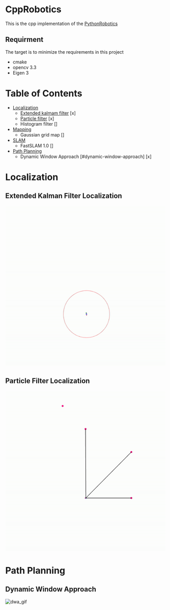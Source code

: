 # CppRobotics

This is the cpp implementation of the [PythonRobotics](https://github.com/AtsushiSakai/PythonRobotics)

## Requirment
The target is to minimize the requirements in this project
- cmake
- opencv 3.3
- Eigen 3


# Table of Contents
* [Localization](#localization)
    * [Extended kalmam filter](#extended-kalman-filter-localization) [x]
    * [Particle filter](#particle-filter-localization) [x]
    * Histogram filter []
* [Mapping](#mapping)
    * Gaussian grid map []
* [SLAM](#SLAM)
    * FastSLAM 1.0 []
* [Path Planning](#path-planning)
    * Dynamic Window Approach [#dynamic-window-approach] [x]

# Localization
## Extended Kalman Filter Localization
![ekf_gif](./Localization/extended_kalman_filter/ekf.gif)

## Particle Filter Localization
![pf_gif](./Localization/particle_filter/pf.gif)

# Path Planning
## Dynamic Window Approach
![dwa_gif](./Localization/particle_filter/dwa.gif)
